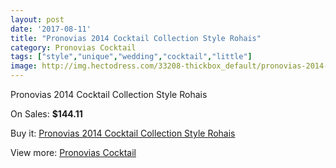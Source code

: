 ```yaml
---
layout: post
date: '2017-08-11'
title: "Pronovias 2014 Cocktail Collection Style Rohais"
category: Pronovias Cocktail
tags: ["style","unique","wedding","cocktail","little"]
image: http://img.hectodress.com/33208-thickbox_default/pronovias-2014-cocktail-collection-style-rohais.jpg
---
```

Pronovias 2014 Cocktail Collection Style Rohais

On Sales: **$144.11**
<a href="https://www.hectodress.com/pronovias-cocktail/15301-pronovias-2014-cocktail-collection-style-rohais.html"><amp-img layout="responsive" width="600" height="600" src="//img.hectodress.com/33208-thickbox_default/pronovias-2014-cocktail-collection-style-rohais.jpg" alt="Pronovias 2014 Cocktail Collection Style Rohais 0" /></a>

Buy it: [Pronovias 2014 Cocktail Collection Style Rohais](https://www.hectodress.com/pronovias-cocktail/15301-pronovias-2014-cocktail-collection-style-rohais.html "Pronovias 2014 Cocktail Collection Style Rohais")

View more: [Pronovias Cocktail](https://www.hectodress.com/274-pronovias-cocktail "Pronovias Cocktail")